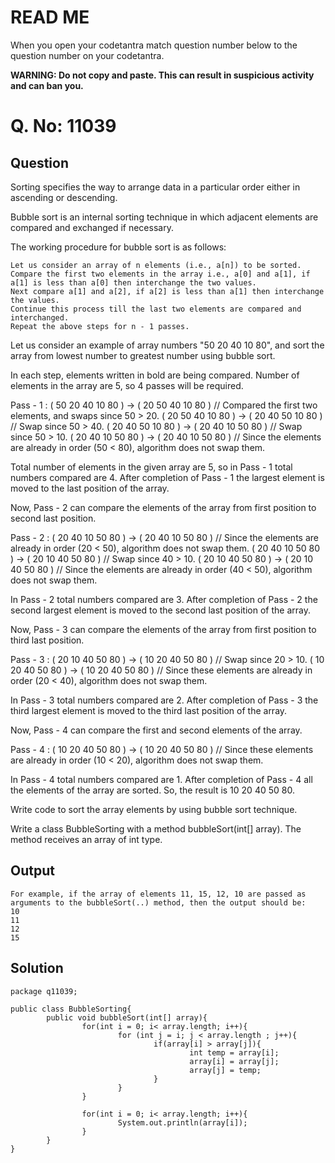 # READ ME
When you open your codetantra match question number below to the question number on your codetantra.

**WARNING: Do not copy and paste. This can result in suspicious activity and can ban you.**


# Q. No: 11039

## Question
Sorting specifies the way to arrange data in a particular order either in ascending or descending.

Bubble sort is an internal sorting technique in which adjacent elements are compared and exchanged if necessary.

The working procedure for bubble sort is as follows:

    Let us consider an array of n elements (i.e., a[n]) to be sorted.
    Compare the first two elements in the array i.e., a[0] and a[1], if a[1] is less than a[0] then interchange the two values.
    Next compare a[1] and a[2], if a[2] is less than a[1] then interchange the values.
    Continue this process till the last two elements are compared and interchanged.
    Repeat the above steps for n - 1 passes.

Let us consider an example of array numbers "50 20 40 10 80", and sort the array from lowest number to greatest number using bubble sort.

In each step, elements written in bold are being compared. Number of elements in the array are 5, so 4 passes will be required.

Pass - 1 : 
( 50 20 40 10 80 ) -> ( 20 50 40 10 80 ) // Compared the first two elements, and swaps since 50 > 20.
( 20 50 40 10 80 ) -> ( 20 40 50 10 80 ) // Swap since 50 > 40.
( 20 40 50 10 80 ) -> ( 20 40 10 50 80 ) // Swap since 50 > 10.
( 20 40 10 50 80 ) -> ( 20 40 10 50 80 ) // Since the elements are already in order (50 < 80), algorithm does not swap them.

Total number of elements in the given array are 5, so in Pass - 1 total numbers compared are 4. After completion of Pass - 1 the largest element is moved to the last position of the array.

Now, Pass - 2 can compare the elements of the array from first position to second last position.

Pass - 2 : 
( 20 40 10 50 80 ) -> ( 20 40 10 50 80 ) // Since the elements are already in order (20 < 50), algorithm does not swap them.
( 20 40 10 50 80 ) -> ( 20 10 40 50 80 ) // Swap since 40 > 10.
( 20 10 40 50 80 ) -> ( 20 10 40 50 80 ) // Since the elements are already in order (40 < 50), algorithm does not swap them.

In Pass - 2 total numbers compared are 3. After completion of Pass - 2 the second largest element is moved to the second last position of the array.

Now, Pass - 3 can compare the elements of the array from first position to third last position.

Pass - 3 : 
( 20 10 40 50 80 ) -> ( 10 20 40 50 80 ) // Swap since 20 > 10.
( 10 20 40 50 80 ) -> ( 10 20 40 50 80 ) // Since these elements are already in order (20 < 40), algorithm does not swap them.

In Pass - 3 total numbers compared are 2. After completion of Pass - 3 the third largest element is moved to the third last position of the array.

Now, Pass - 4 can compare the first and second elements of the array.

Pass - 4 : 
( 10 20 40 50 80 ) -> ( 10 20 40 50 80 ) // Since these elements are already in order (10 < 20), algorithm does not swap them.

In Pass - 4 total numbers compared are 1. After completion of Pass - 4 all the elements of the array are sorted. So, the result is 10 20 40 50 80.

Write code to sort the array elements by using bubble sort technique.

Write a class BubbleSorting with a method bubbleSort(int[] array). The method receives an array of int type.

## Output
```
For example, if the array of elements 11, 15, 12, 10 are passed as arguments to the bubbleSort(..) method, then the output should be:
10
11
12
15
```

## Solution
```
package q11039;

public class BubbleSorting{
        public void bubbleSort(int[] array){
                for(int i = 0; i< array.length; i++){
                        for (int j = i; j < array.length ; j++){
                                if(array[i] > array[j]){
                                        int temp = array[i];
                                        array[i] = array[j];
                                        array[j] = temp;
                                }
                        }
                }

                for(int i = 0; i< array.length; i++){
                        System.out.println(array[i]);
                }
        }
}
```

